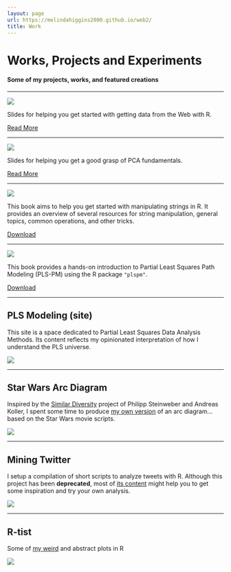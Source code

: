 ```yaml
---
layout: page
url: https://melindahiggins2000.github.io/web2/
title: Work
---
```


# Works, Projects and Experiments

#### Some of my projects, works, and featured creations

<hr/>

<a href="{{ site.ul }}/work/webdata"><img class="centered" src="{{ site.url }}/images/website/webdata_cover.png"/></a>
<p>
 Slides for helping you get started with getting data from the Web with R. &nbsp;&nbsp;
</p>
<p>
 <a class="redbutton" href="{{ site.url }}/work/webdata">Read More</a>
</p>
<hr/>


<a href="{{ site.url }}/work/pcarevealed"><img class="centered" src="{{ site.url }}/images/website/pca_cover.png"/></a>
<p>
 Slides for helping you get a good grasp of PCA fundamentals. &nbsp;&nbsp;
</p>
<p>
 <a class="redbutton" href="{{ site.url }}/work/pcarevealed">Read More</a>
</p>
<hr/>


<a href="{{ site.url }}/Handling_and_Processing_Strings_in_R.pdf"><img class="centered" src="{{ site.url }}/images/website/strings_book_cover.png"/></a>
<p>
 This book aims to help you get started with manipulating strings in R. It provides an 
 overview of several resources for string manipulation, general topics, 
 common operations, and other tricks. &nbsp;&nbsp;
</p>
<p>
 <a class="redbutton" href="{{ site.url }}/Handling_and_Processing_Strings_in_R.pdf">Download</a>
</p>
<hr/>


<a href="{{ site.url }}/PLS_Path_Modeling_with_R.pdf">
<img class="centered" src="{{ site.url }}/images/website/plspm_book_cover.png"/></a>
<p>
 This book provides a hands-on introduction to Partial Least Squares Path Modeling (PLS-PM) 
 using the R package <code>"plspm"</code>. &nbsp;&nbsp;
</p>
<p>
 <a class="redbutton" href="{{ site.url }}/PLS_Path_Modeling_with_R.pdf">Download</a>
</p>
<hr/>


<h2>PLS Modeling (site)</h2>
<p>
 This site is a space dedicated to Partial Least Squares Data Analysis Methods. Its content 
 reflects my opinionated interpretation of how I understand the PLS universe. &nbsp;&nbsp;
</p>
<a href="http://www.plsmodeling.com/">
<img class="centered" src="{{ site.url }}/images/website/plsmodeling.png"/></a>
<hr>


<h2>Star Wars Arc Diagram</h2>
<p>
 Inspired by the <a href="http://similardiversity.net" target="_blank" title="similar diversity">Similar Diversity</a> 
 project of Philipp Steinweber and Andreas Koller, I spent some time to produce 
 <a href="starwars">my own version</a> of an arc diagram... based on the Star Wars movie scripts.
</p>
<a href="starwars"><img class="centered" src="{{ site.url }}/images/website/starwars_arcdiagram.png"/></a>
<hr>


<h2>Mining Twitter</h2>
<p>
 I setup a compilation of short scripts to analyze tweets with R. Although this project 
 has been <b>deprecated</b>, most of <a href="https://sites.google.com/site/miningtwitter/" target="_blank">its content</a> 
 might help you to get some inspiration and try your own analysis. 
</p>
<a href="https://sites.google.com/site/miningtwitter/" target="_blank">
<img class="centered" src="{{ site.url }}/images/website/twitter_mining.png"/></a>
<hr>


<h2>R-tist</h2>
<p>
 Some of <a href="{{ site.url }}/work/rtist">my weird</a> and abstract plots in R
</p>
<a href="{{ site.url }}/work/rtist/"><img src="{{ site.url }}/images/rtist/green_bolts.png"/></a>


